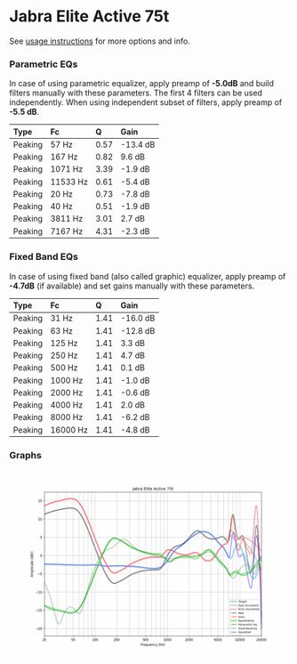 # Jabra Elite Active 75t
See [usage instructions](https://github.com/jaakkopasanen/AutoEq#usage) for more options and info.

### Parametric EQs
In case of using parametric equalizer, apply preamp of **-5.0dB** and build filters manually
with these parameters. The first 4 filters can be used independently.
When using independent subset of filters, apply preamp of **-5.5 dB**.

| Type    | Fc       |    Q | Gain     |
|:--------|:---------|:-----|:---------|
| Peaking | 57 Hz    | 0.57 | -13.4 dB |
| Peaking | 167 Hz   | 0.82 | 9.6 dB   |
| Peaking | 1071 Hz  | 3.39 | -1.9 dB  |
| Peaking | 11533 Hz | 0.61 | -5.4 dB  |
| Peaking | 20 Hz    | 0.73 | -7.8 dB  |
| Peaking | 40 Hz    | 0.51 | -1.9 dB  |
| Peaking | 3811 Hz  | 3.01 | 2.7 dB   |
| Peaking | 7167 Hz  | 4.31 | -2.3 dB  |

### Fixed Band EQs
In case of using fixed band (also called graphic) equalizer, apply preamp of **-4.7dB**
(if available) and set gains manually with these parameters.

| Type    | Fc       |    Q | Gain     |
|:--------|:---------|:-----|:---------|
| Peaking | 31 Hz    | 1.41 | -16.0 dB |
| Peaking | 63 Hz    | 1.41 | -12.8 dB |
| Peaking | 125 Hz   | 1.41 | 3.3 dB   |
| Peaking | 250 Hz   | 1.41 | 4.7 dB   |
| Peaking | 500 Hz   | 1.41 | 0.1 dB   |
| Peaking | 1000 Hz  | 1.41 | -1.0 dB  |
| Peaking | 2000 Hz  | 1.41 | -0.6 dB  |
| Peaking | 4000 Hz  | 1.41 | 2.0 dB   |
| Peaking | 8000 Hz  | 1.41 | -6.2 dB  |
| Peaking | 16000 Hz | 1.41 | -4.8 dB  |

### Graphs
![](./Jabra%20Elite%20Active%2075t.png)